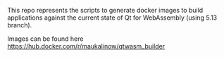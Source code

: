 This repo represents the scripts to generate docker images to build applications
against the current state of Qt for WebAssembly (using 5.13 branch).

Images can be found here https://hub.docker.com/r/maukalinow/qtwasm_builder
